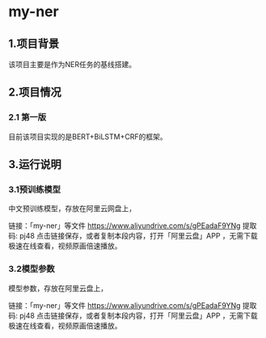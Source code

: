 # my-ner

## 1.项目背景

该项目主要是作为NER任务的基线搭建。

## 2.项目情况

### 2.1 第一版

目前该项目实现的是BERT+BiLSTM+CRF的框架。

## 3.运行说明

### 3.1预训练模型

中文预训练模型，存放在阿里云网盘上，

链接：「my-ner」等文件 https://www.aliyundrive.com/s/gPEadaF9YNg 提取码: pj48 点击链接保存，或者复制本段内容，打开「阿里云盘」APP ，无需下载极速在线查看，视频原画倍速播放。

### 3.2模型参数

模型参数，存放在阿里云盘上，

链接：「my-ner」等文件 https://www.aliyundrive.com/s/gPEadaF9YNg 提取码: pj48 点击链接保存，或者复制本段内容，打开「阿里云盘」APP ，无需下载极速在线查看，视频原画倍速播放。




